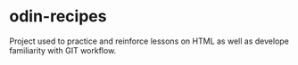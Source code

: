# odin-recipes
Project used to practice and reinforce lessons on HTML as well as develope familiarity with GIT workflow.
